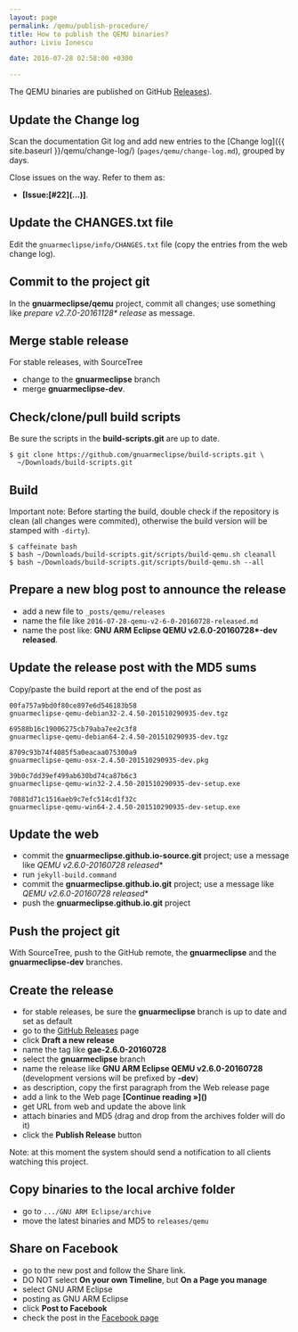 ```yaml
---
layout: page
permalink: /qemu/publish-procedure/
title: How to publish the QEMU binaries?
author: Liviu Ionescu

date: 2016-07-28 02:58:00 +0300

---
```


The QEMU binaries are published on GitHub  [Releases](https://github.com/gnuarmeclipse/qemu/releases)).

## Update the Change log

Scan the documentation Git log and add new entries to the [Change log]({{ site.baseurl }}/qemu/change-log/) (`pages/qemu/change-log.md`), grouped by days.

Close issues on the way. Refer to them as:

- **[Issue:\[#22\]\(...\)]**.

## Update the CHANGES.txt file

Edit the `gnuarmeclipse/info/CHANGES.txt` file (copy the entries from the web change log).

## Commit to the project git

In the **gnuarmeclipse/qemu** project, commit all changes; use something like _prepare v2.7.0-20161128* release_ as message.

## Merge stable release

For stable releases, with SourceTree

- change to the **gnuarmeclipse** branch
- merge **gnuarmeclipse-dev**.

## Check/clone/pull build scripts

Be sure the scripts in the **build-scripts.git** are up to date.

```
$ git clone https://github.com/gnuarmeclipse/build-scripts.git \
  ~/Downloads/build-scripts.git
```

## Build

Important note: Before starting the build, double check if the repository is clean (all changes were commited), otherwise the build version will be stamped with `-dirty`).

```
$ caffeinate bash
$ bash ~/Downloads/build-scripts.git/scripts/build-qemu.sh cleanall
$ bash ~/Downloads/build-scripts.git/scripts/build-qemu.sh --all
```

## Prepare a new blog post to announce the release

- add a new file to `_posts/qemu/releases`
- name the file like `2016-07-28-qemu-v2-6-0-20160728-released.md`
- name the post like: **GNU ARM Eclipse QEMU v2.6.0-20160728\*-dev released**.

## Update the release post with the MD5 sums

Copy/paste the build report at the end of the post as

```
00fa757a9bd0f80ce897e6d546183b58  
gnuarmeclipse-qemu-debian32-2.4.50-201510290935-dev.tgz

69588b16c19006275cb79aba7ee2c3f8  
gnuarmeclipse-qemu-debian64-2.4.50-201510290935-dev.tgz

8709c93b74f4085f5a0eacaa075300a9
gnuarmeclipse-qemu-osx-2.4.50-201510290935-dev.pkg

39b0c7dd39ef499ab630bd74ca87b6c3  
gnuarmeclipse-qemu-win32-2.4.50-201510290935-dev-setup.exe

70881d71c1516aeb9c7efc514cd1f32c  
gnuarmeclipse-qemu-win64-2.4.50-201510290935-dev-setup.exe
```

## Update the web

- commit the **gnuarmeclipse.github.io-source.git** project; use a message like **QEMU v2.6.0-20160728* released**
- run `jekyll-build.command`
- commit the **gnuarmeclipse.github.io.git** project; use a message like **QEMU v2.6.0-20160728* released**
- push the **gnuarmeclipse.github.io.git** project

## Push the project git

With SourceTree, push to the GitHub remote, the **gnuarmeclipse** and the **gnuarmeclipse-dev** branches.

## Create the release

- for stable releases, be sure the **gnuarmeclipse** branch is up to date and set as default
- go to the [GitHub Releases](https://github.com/gnuarmeclipse/qemu/releases) page
- click **Draft a new release**
- name the tag like **gae-2.6.0-20160728**
- select the **gnuarmeclipse** branch
- name the release like **GNU ARM Eclipse QEMU v2.6.0-20160728** (development versions will be prefixed by **-dev**)
- as description, copy the first paragraph from the Web release page
- add a link to the Web page **\[Continue reading »\]\(\)**
- get URL from web and update the above link
- attach binaries and MD5 (drag and drop from the archives folder will do it)
- click the **Publish Release** button

Note: at this moment the system should send a notification to all clients watching this project.

## Copy binaries to the local archive folder

-   go to `.../GNU ARM Eclipse/archive`
-   move the latest binaries and MD5 to `releases/qemu`

## Share on Facebook

- go to the new post and follow the Share link.
- DO NOT select **On your own Timeline**, but **On a Page you manage**
- select GNU ARM Eclipse
- posting as GNU ARM Eclipse
- click **Post to Facebook**
- check the post in the [Facebook page](https://www.facebook.com/gnumcueclipse)

